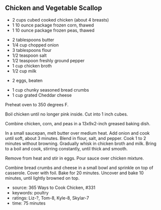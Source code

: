 Chicken and Vegetable Scallop
-----------------------------

- 2 cups cubed cooked chicken (about 4 breasts)
- 1 10 ounce package frozen corn, thawed
- 1 10 ounce package frozen peas, thawed
<!-- -->
- 2 tablespoons butter
- 1/4 cup chopped onion
- 3 tablespoons flour
- 1/2 teaspoon salt
- 1/2 teaspoon freshly ground pepper
- 1 cup chicken broth
- 1/2 cup milk
<!-- -->
- 2 eggs, beaten
<!-- -->
- 1 cup chunky seasoned bread crumbs
- 1 cup grated Cheddar cheese

Preheat oven to 350 degrees F.

Boil chicken until no longer pink inside.  Cut into 1 inch cubes.

Combine chicken, corn, and peas in a 13x9x2-inch greased baking dish.

In a small saucepan, melt butter over medium heat.  Add onion and cook
until soft, about 3 minutes.  Blend in flour, salt, and pepper.  Cook
1 to 2 minutes without browning.  Gradually whisk in chicken broth and
milk.  Bring to a boil and cook, stirring constantly, until thick and
smooth.

Remove from heat and stir in eggs.  Pour sauce over chicken mixture.

Combine bread crumbs and cheese in a small bowl and sprinkle on top of
casserole.   Cover with foil.  Bake for 20 minutes.  Uncover and bake
10 minutes, until lightly browned on top.

- source: 365 Ways to Cook Chicken, #331
- keywords: poultry
- ratings: Liz-?, Tom-8, Kyle-8, Skylar-7
- time: 75 minutes
